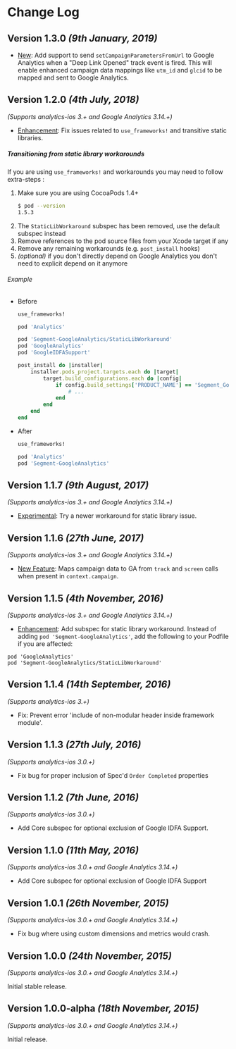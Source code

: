 Change Log
==========
Version 1.3.0 *(9th January, 2019)*
--------------------------------

* [New](https://github.com/segment-integrations/analytics-ios-integration-google-analytics/commit/419491d9ff59b1f85e42eccad3f19d263b653b2c): Add support to send `setCampaignParametersFromUrl` to Google Analytics when a "Deep Link Opened" track event is fired. This will enable enhanced campaign data mappings like `utm_id` and `glcid` to be mapped and sent to Google Analytics. 

Version 1.2.0 *(4th July, 2018)*
--------------------------------
*(Supports analytics-ios 3.+ and Google Analytics 3.14.+)*

* [Enhancement](https://github.com/segment-integrations/analytics-ios-integration-google-analytics/commit/6ed71e2ff457ad7f10fadf6fc3e95b5f0c6426f2): Fix issues related to `use_frameworks!` and transitive static libraries.

##### Transitioning from static library workarounds

If you are using `use_frameworks!` and workarounds you may need to follow extra-steps :
1. Make sure you are using CocoaPods 1.4+
   ```bash
   $ pod --version
   1.5.3
   ```
2. The `StaticLibWorkaround` subspec has been removed, use the default subspec instead
3. Remove references to the pod source files from your Xcode target if any
4. Remove any remaining workarounds (e.g. `post_install` hooks)
5. *(optional)*  if you don't directly depend on Google Analytics you don't need to explicit depend on it anymore

###### Example

- Before
    ```ruby
    use_frameworks!

    pod 'Analytics'

    pod 'Segment-GoogleAnalytics/StaticLibWorkaround'
    pod 'GoogleAnalytics'
    pod 'GoogleIDFASupport'

    post_install do |installer|
        installer.pods_project.targets.each do |target|
            target.build_configurations.each do |config|
                if config.build_settings['PRODUCT_NAME'] == 'Segment_GoogleAnalytics'
                    # ...
                end
            end
        end
    end
    ```

- After
    ```ruby
    use_frameworks!

    pod 'Analytics'
    pod 'Segment-GoogleAnalytics'
    ```

Version 1.1.7 *(9th August, 2017)*
----------------------------------
*(Supports analytics-ios 3.+ and Google Analytics 3.14.+)*

* [Experimental](https://github.com/segment-integrations/analytics-ios-integration-google-analytics/commit/78ea52afa16f152331368c96ca3e0e2e10042442): Try a newer workaround for static library issue.


Version 1.1.6 *(27th June, 2017)*
-------------------------------------------
*(Supports analytics-ios 3.+ and Google Analytics 3.14.+)*

* [New Feature](https://github.com/segment-integrations/analytics-ios-integration-google-analytics/commit/0a23f5bee612399a2310f8d895cd1a050c0d1414): Maps campaign data to GA from `track` and `screen` calls when present in `context.campaign`.

Version 1.1.5 *(4th November, 2016)*
-------------------------------------------
*(Supports analytics-ios 3.+ and Google Analytics 3.14.+)*

* [Enhancement](https://github.com/segment-integrations/analytics-ios-integration-google-analytics/pull/14/files): Add subspec for static library workaround. Instead of adding `pod 'Segment-GoogleAnalytics'`, add the following to your Podfile if you are affected:

```
pod 'GoogleAnalytics'
pod 'Segment-GoogleAnalytics/StaticLibWorkaround'
```

Version 1.1.4 *(14th September, 2016)*
-------------------------------------------
*(Supports analytics-ios 3.+)*

* Fix: Prevent error 'include of non-modular header inside framework module'.

Version 1.1.3 *(27th July, 2016)*
-------------------------------------------
*(Supports analytics-ios 3.0.+)*

* Fix bug for proper inclusion of Spec'd `Order Completed` properties

Version 1.1.2 *(7th June, 2016)*
-------------------------------------------
*(Supports analytics-ios 3.0.+)*

 * Add Core subspec for optional exclusion of Google IDFA Support.

Version 1.1.0 *(11th May, 2016)*
-------------------------------------------
*(Supports analytics-ios 3.0.+ and Google Analytics 3.14.+)*

 * Add Core subspec for optional exclusion of Google IDFA Support

Version 1.0.1 *(26th November, 2015)*
-------------------------------------------
*(Supports analytics-ios 3.0.+ and Google Analytics 3.14.+)*

 * Fix bug where using custom dimensions and metrics would crash.

Version 1.0.0 *(24th November, 2015)*
-------------------------------------------
*(Supports analytics-ios 3.0.+ and Google Analytics 3.14.+)*

Initial stable release.


Version 1.0.0-alpha *(18th November, 2015)*
-------------------------------------------
*(Supports analytics-ios 3.0.+ and Google Analytics 3.14.+)*

Initial release.
